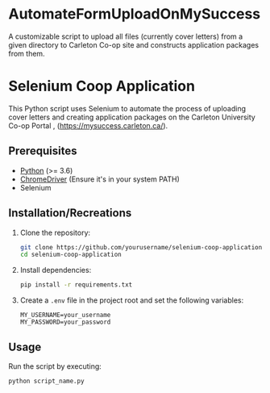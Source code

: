 # AutomateFormUploadOnMySuccess
A customizable script to upload all files (currently cover letters) from a given directory to Carleton Co-op site and constructs application packages from them.
# Selenium Coop Application

This Python script uses Selenium to automate the process of uploading cover letters and creating application packages on the Carleton University Co-op Portal , (https://mysuccess.carleton.ca/).

## Prerequisites

- [Python](https://www.python.org/downloads/) (>= 3.6)
- [ChromeDriver](https://sites.google.com/chromium.org/driver/) (Ensure it's in your system PATH)
- Selenium

## Installation/Recreations

1. Clone the repository:

    ```bash
    git clone https://github.com/yourusername/selenium-coop-application.git
    cd selenium-coop-application
    ```

2. Install dependencies:

    ```bash
    pip install -r requirements.txt
    ```

3. Create a `.env` file in the project root and set the following variables:

    ```env
    MY_USERNAME=your_username
    MY_PASSWORD=your_password
    ```

## Usage

Run the script by executing:

```bash
python script_name.py
